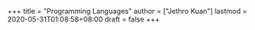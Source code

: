 +++
title = "Programming Languages"
author = ["Jethro Kuan"]
lastmod = 2020-05-31T01:08:58+08:00
draft = false
+++

